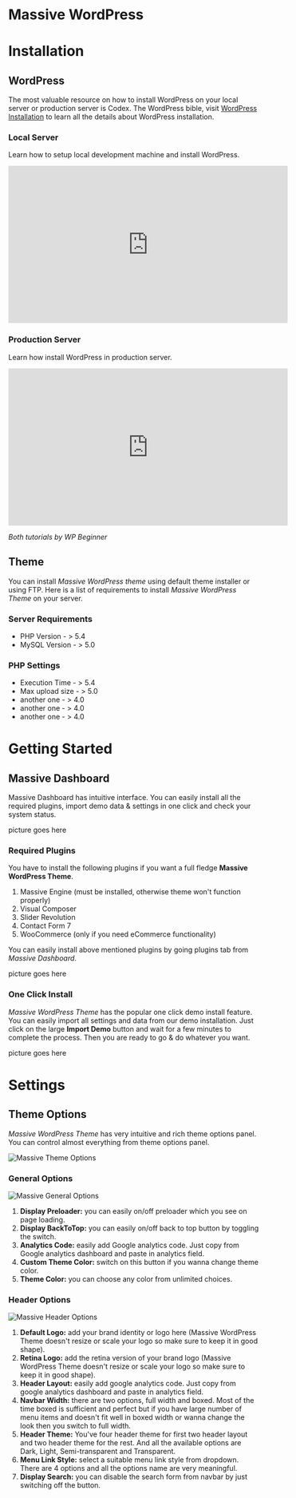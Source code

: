 Massive WordPress
===


Installation
===

WordPress
---

The most valuable resource on how to install WordPress on your local server or production server is Codex. The WordPress bible, visit [WordPress Installation](http://codex.wordpress.org/Installing_WordPress) to learn all the details about WordPress installation.

### Local Server
Learn how to setup local development machine and install WordPress.

<iframe width="560" height="315" src="https://www.youtube.com/embed/AIPrWDw0PzE" frameborder="0" allowfullscreen></iframe>

### Production Server
Learn how install WordPress in production server.

<iframe width="560" height="315" src="https://www.youtube.com/embed/5O5pyFS4VTA" frameborder="0" allowfullscreen></iframe>

*Both tutorials by WP Beginner*


Theme
---

You can install *Massive WordPress theme* using default theme installer or using FTP. Here is a list of requirements to install *Massive WordPress Theme* on your server.

### Server Requirements
* PHP Version - > 5.4
* MySQL Version - > 5.0

### PHP Settings
* Execution Time - > 5.4
* Max upload size - > 5.0
* another one - > 4.0
* another one - > 4.0
* another one - > 4.0


Getting Started
===

Massive Dashboard
---

Massive Dashboard has intuitive interface. You can easily install all the required plugins, import demo data & settings in one click and check your system status.

picture goes here

### Required Plugins

You have to install the following plugins if you want a full fledge **Massive WordPress Theme**.

1. Massive Engine (must be installed, otherwise theme won't function properly)
2. Visual Composer
4. Slider Revolution
3. Contact Form 7
5. WooCommerce (only if you need eCommerce functionality)

You can easily install above mentioned plugins by going plugins tab from *Massive Dashboard*.

picture goes here


### One Click Install

*Massive WordPress Theme* has the popular one click demo install feature. You can easily import all settings and data from our demo installation.
Just click on the large **Import Demo** button and wait for a few minutes to complete the process. Then you are ready to go & do whatever you want.

picture goes here


Settings
===


Theme Options
---

*Massive WordPress Theme* has very intuitive and rich theme options panel. You can control almost everything from theme options panel.

![Massive Theme Options](http://i.imgur.com/NzPURTH.png)


### General Options

![Massive General Options](http://i.imgur.com/NzPURTH.png)

1. **Display Preloader:** you can easily on/off preloader which you see on page loading.
2. **Display BackToTop:** you can easily on/off back to top button by toggling the switch.
3. **Analytics Code:** easily add Google analytics code. Just copy from Google analytics dashboard and paste in analytics field.
4. **Custom Theme Color:** switch on this button if you wanna change theme color.
5. **Theme Color:** you can choose any color from unlimited choices.


### Header Options

![Massive Header Options](http://i.imgur.com/zQsSpIU.png)

1. **Default Logo:** add your brand identity or logo here (Massive WordPress Theme doesn't resize or scale your logo so make sure to keep it in good shape).
2. **Retina Logo:** add the retina version of your brand logo (Massive WordPress Theme doesn't resize or scale your logo so make sure to keep it in good shape).
3. **Header Layout:** easily add google analytics code. Just copy from google analytics dashboard and paste in analytics field.
4. **Navbar Width:** there are two options, full width and boxed. Most of the time boxed is sufficient and perfect but if you have large number of menu items and doesn't fit well in boxed width or wanna change the look then you switch to full width.
5. **Header Theme:** You've four header theme for first two header layout and two header theme for the rest. And all the available options are Dark, Light, Semi-transparent and Transparent.
5. **Menu Link Style:** select a suitable menu link style from dropdown. There are 4 options and all the options name are very meaningful.
6. **Display Search:** you can disable the search form from navbar by just switching off the button.
